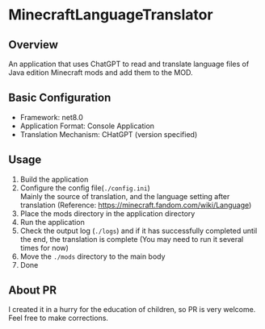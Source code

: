 # MinecraftLanguageTranslator

## Overview

An application that uses ChatGPT to read and translate language files of Java edition Minecraft mods and add them to the MOD.

## Basic Configuration

  - Framework: net8.0
  - Application Format: Console Application
  - Translation Mechanism: CHatGPT (version specified)

## Usage

1. Build the application
1. Configure the config file(`./config.ini`)<br/>
  Mainly the source of translation, and the language setting after translation (Reference: https://minecraft.fandom.com/wiki/Language)
1. Place the mods directory in the application directory
1. Run the application
1. Check the output log (`./logs`) and if it has successfully completed until the end, the translation is complete (You may need to run it several times for now)
1. Move the `./mods` directory to the main body
1. Done

## About PR

I created it in a hurry for the education of children, so PR is very welcome.<br/>
Feel free to make corrections.
